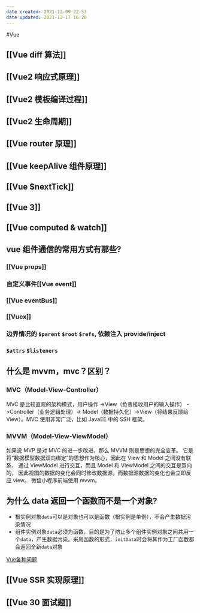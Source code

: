 ```yaml
---
date created: 2021-12-09 22:53
date updated: 2021-12-17 16:20
---
```


#Vue

## [[Vue diff 算法]]

## [[Vue2 响应式原理]]

## [[Vue2 模板编译过程]]

## [[Vue2 生命周期]]

## [[Vue router 原理]]

## [[Vue keepAlive 组件原理]]

## [[Vue $nextTick]]

## [[Vue 3]]

## [[Vue computed & watch]]

## vue 组件通信的常用方式有那些?

### [[Vue props]]
### 自定义事件[[Vue event]]
### [[Vue eventBus]]
### [[Vuex]]
### 边界情况的 `$parent` `$root` `$refs`, 依赖注入 provide/inject
### `$attrs` `$listeners`

## 什么是 mvvm，mvc？区别？

### MVC（Model-View-Controller）

MVC 是比较直观的架构模式，用户操作
->View（负责接收用户的输入操作） ->Controller（业务逻辑处理）-> Model（数据持久化）->View（将结果反馈给 View）。MVC 使用非常广泛，比如 JavaEE 中的 SSH 框架。

### MVVM（Model-View-ViewModel）

如果说 MVP 是对 MVC 的进一步改进，那么 MVVM 则是思想的完全变革。
它是将“数据模型数据双向绑定”的思想作为核心，因此在 View 和 Model 之间没有联系，
通过 ViewModel 进行交互，而且 Model 和 ViewModel 之间的交互是双向的，
因此视图的数据的变化会同时修改数据源，而数据源数据的变化也会立即反应 view。
微信小程序前端使用 mvvm。

## 为什么 data 返回一个函数而不是一个对象?
- 根实例对象`data`可以是对象也可以是函数（根实例是单例），不会产生数据污染情况
- 组件实例对象`data`必须为函数，目的是为了防止多个组件实例对象之间共用一个`data`，产生数据污染。采用函数的形式，`initData`时会将其作为工厂函数都会返回全新`data`对象

[Vue各种问题](https://juejin.cn/post/6844903918753808398#heading-1)

## [[Vue SSR 实现原理]]

## [[Vue 30 面试题]]
